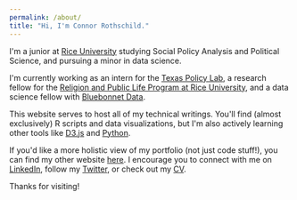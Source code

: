 ```yaml
---
permalink: /about/
title: "Hi, I'm Connor Rothschild."
---
```


I'm a junior at [Rice University](https://www.rice.edu) studying Social Policy Analysis and Political Science, and pursuing a minor in data science.

I'm currently working as an intern for the [Texas Policy Lab](https://www.texaspolicylab.org/profile/connor-rothschild/), a research fellow for the [Religion and Public Life Program at Rice University](https://rplp.rice.edu/staff-and-fellows), and a data science fellow with [Bluebonnet Data](https://www.bluebonnetdata.com).

This website serves to host all of my technical writings. You'll find (almost exclusively) R scripts and data visualizations, but I'm also actively learning other tools like [D3.js](https://github.com/connorrothschild/D3.js) and [Python](https://github.com/connorrothschild/Python).

If you'd like a more holistic view of my portfolio (not just code stuff!), you can find my other website [here](https://www.connorrothschild.com). I encourage you to connect with me on [LinkedIn](https://www.linkedin.com/in/connor-rothschild/), follow my [Twitter](https://twitter.com/CL_Rothschild), or check out my [CV](https://connorrothschild.github.io/markdown-cv/).

Thanks for visiting!
